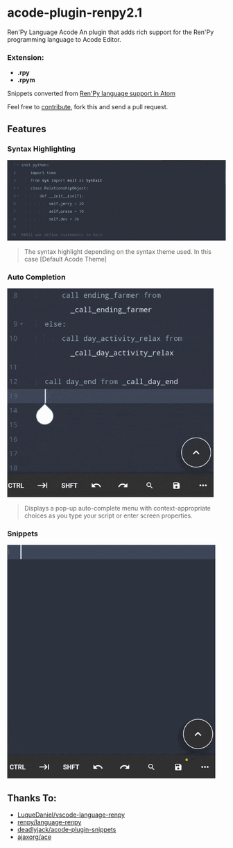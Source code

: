 # acode-plugin-renpy2.1
Ren'Py Language Acode
An plugin that adds rich support for the Ren'Py programming language to Acode Editor.

### Extension:
- **.rpy**
- **.rpym**

Snippets converted from [Ren'Py language support in Atom](https://github.com/renpy/language-renpy)

Feel free to [contribute](https://github.com/ArjuLaka/acode-plugin-renpy), fork this and send a pull request.

## Features
### Syntax Highlighting
![Renpy GIF 01](https://raw.githubusercontent.com/ArjuLaka/acode-plugin-renpy/main/assets/renpy01.gif)

> The syntax highlight depending on the syntax theme used. In this case [Default Acode Theme]

### Auto Completion  
![Renpy GIF 02](https://raw.githubusercontent.com/ArjuLaka/acode-plugin-renpy/main/assets/renpy02.gif)

> Displays a pop-up auto-complete menu with context-appropriate choices as you type your script or enter screen properties.

### Snippets
![Renpy GIF 03](https://raw.githubusercontent.com/ArjuLaka/acode-plugin-renpy/main/assets/renpy03.gif)

## Thanks To:
- [LuqueDaniel/vscode-language-renpy](https://github.com/LuqueDaniel/vscode-language-renpy)
- [renpy/language-renpy](https://github.com/renpy/language-renpy)
- [deadlyjack/acode-plugin-snippets](https://github.com/deadlyjack/acode-plugin-snippets)
- [ajaxorg/ace](https://github.com/ajaxorg/ace)

